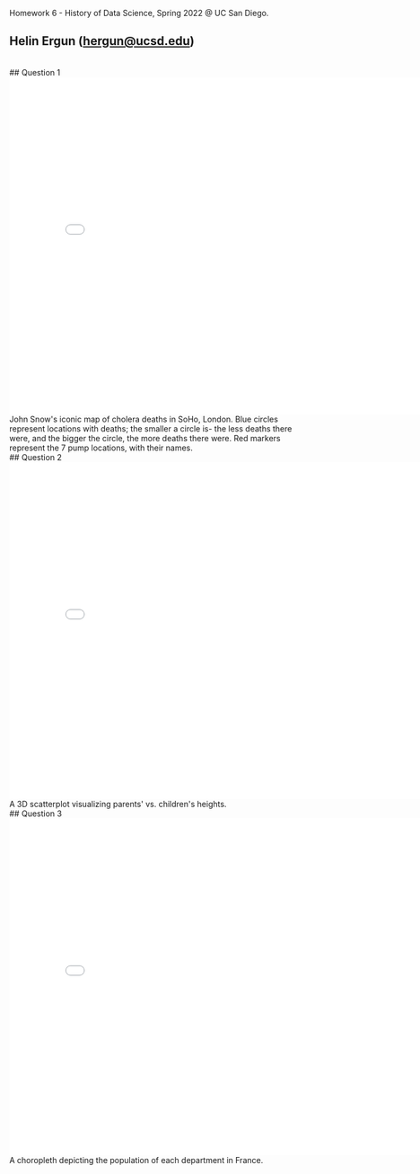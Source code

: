 Homework 6 - History of Data Science, Spring 2022 @ UC San Diego.
<br>
## Helin Ergun (hergun@ucsd.edu)
<br>
## Question 1
<iframe src='/dsc90-sp22-hw06/snow-map.html' width=800 height=600 frameBorder=0></iframe>
John Snow's iconic map of cholera deaths in SoHo, London. Blue circles represent locations with deaths; the smaller a circle is- the less deaths there were, and the bigger the circle, the more deaths there were. Red markers represent the 7 pump locations, with their names. 
<br>
## Question 2
<iframe src='/dsc90-sp22-hw06/plotly-fig.html' width=800 height=600 frameBorder=0></iframe>
A 3D scatterplot visualizing parents' vs. children's heights.
<br>
## Question 3
<iframe src='/dsc90-sp22-hw06/plotly-france-fig.html' width=800 height=600 frameBorder=0></iframe>
A choropleth depicting the population of each department in France.
<br>
